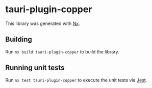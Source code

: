 # tauri-plugin-copper

This library was generated with [Nx](https://nx.dev).

## Building

Run `nx build tauri-plugin-copper` to build the library.

## Running unit tests

Run `nx test tauri-plugin-copper` to execute the unit tests via [Jest](https://jestjs.io).
